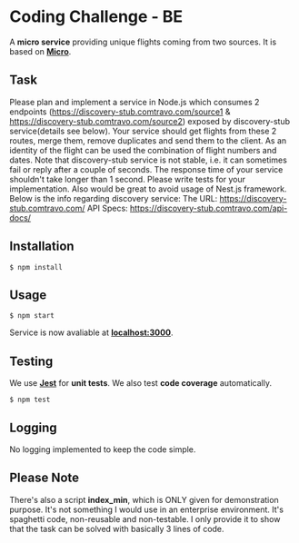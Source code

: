 # Coding Challenge - BE
A **micro service** providing unique flights coming from two sources.
It is based on **[Micro](https://www.npmjs.com/package/micro)**.

## Task
Please plan and implement a service in Node.js which consumes 2 endpoints
(https://discovery-stub.comtravo.com/source1 & https://discovery-stub.comtravo.com/source2) exposed by
discovery-stub service(details see below).
Your service should get flights from these 2 routes, merge them, remove duplicates and send them to the
client.
As an identity of the flight can be used the combination of flight numbers and dates.
Note that discovery-stub service is not stable, i.e. it can sometimes fail or reply after a couple of seconds.
The response time of your service shouldn't take longer than 1 second.
Please write tests for your implementation. Also would be great to avoid usage of Nest.js framework.
Below is the info regarding discovery service:
The URL: https://discovery-stub.comtravo.com/
API Specs: https://discovery-stub.comtravo.com/api-docs/

## Installation

```shell script
$ npm install
```
 
## Usage

```shell script
$ npm start
````
Service is now avaliable at **[localhost:3000](http://localhost:3000)**.


## Testing
We use **[Jest](https://jestjs.io/en/)** for **unit tests**. We also test **code coverage** automatically.

```shell script
$ npm test
```

## Logging
No logging implemented to keep the code simple. 

## Please Note
There's also a script **index_min**, which is ONLY given for demonstration purpose.
It's not something I would use in an enterprise environment.
It's spaghetti code, non-reusable and non-testable.
I only provide it to show that the task can be solved with basically 3 lines of code.
